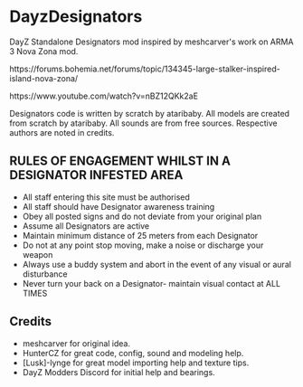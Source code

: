 # DayzDesignators
<p>DayZ Standalone Designators mod inspired by meshcarver's work on ARMA 3 Nova Zona mod.</p>
<p>https://forums.bohemia.net/forums/topic/134345-large-stalker-inspired-island-nova-zona/</p>
<p>https://www.youtube.com/watch?v=nBZ12QKk2aE</p>
<p>Designators code is written by scratch by ataribaby. All models are created from scratch by ataribaby. All sounds are from free sources. Respective authors are noted in credits.</p>

## RULES OF ENGAGEMENT WHILST IN A DESIGNATOR INFESTED AREA
<ul>
  <li>All staff entering this site must be authorised</li>
  <li>All staff should have Designator awareness training</li>
  <li>Obey all posted signs and do not deviate from your original plan</li>
  <li>Assume all Designators are active</li>
  <li>Maintain minimum distance of 25 meters from each Designator</li>
  <li>Do not at any point stop moving, make a noise or discharge your weapon</li>
  <li>Always use a buddy system and abort in the event of any visual or aural disturbance</li>
  <li>Never turn your back on a Designator- maintain visual contact at ALL TIMES</li>
</ul>
  
## Credits
<ul>
  <li>meshcarver for original idea.</li>
  <li>HunterCZ for great code, config, sound and modeling help.</li>
  <li>[Lusk]-lynge for great model importing help and texture tips.</li>
  <li>DayZ Modders Discord for initial help and bearings.</li>  
</ul>
